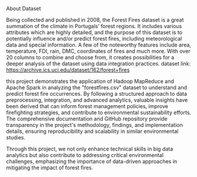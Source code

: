 About Dataset


Being collected and published in 2008, the Forest Fires dataset is a great summation of the climate in Portugals’ forest regions. It includes various attributes which are highly detailed, and the purpose of this dataset is to potentially influence and/or predict forest fires, including meteorological data and special information. A few of the noteworthy features include area, temperature, FDI, rain, DMC, coordinates of fires and much more. With over 20 columns to combine and choose from, it creates possibilities for a deeper analysis of the dataset using data integration practices. 
dataset link: https://archive.ics.uci.edu/dataset/162/forest+fires

this project demonstrates the application of Hadoop MapReduce and Apache Spark in analyzing the "forestfires.csv" dataset to understand and predict forest fire occurrences. By following a structured approach to data preprocessing, integration, and advanced analytics, valuable insights have been derived that can inform forest management policies, improve firefighting strategies, and contribute to environmental sustainability efforts. The comprehensive documentation and GitHub repository provide transparency in the project's methodology, findings, and implementation details, ensuring reproducibility and scalability in similar environmental studies.

Through this project, we not only enhance technical skills in big data analytics but also contribute to addressing critical environmental challenges, emphasizing the importance of data-driven approaches in mitigating the impact of forest fires.
